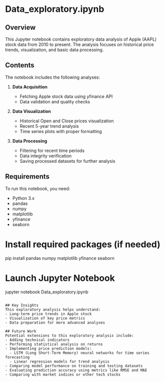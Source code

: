 # Data_exploratory.ipynb

## Overview
This Jupyter notebook contains exploratory data analysis of Apple (AAPL) stock data from 2010 to present. The analysis focuses on historical price trends, visualization, and basic data processing.

## Contents
The notebook includes the following analyses:

1. **Data Acquisition**
   - Fetching Apple stock data using yfinance API
   - Data validation and quality checks

2. **Data Visualization**
   - Historical Open and Close prices visualization
   - Recent 5-year trend analysis
   - Time series plots with proper formatting

3. **Data Processing**
   - Filtering for recent time periods
   - Data integrity verification
   - Saving processed datasets for further analysis

## Requirements
To run this notebook, you need:
- Python 3.x
- pandas
- numpy
- matplotlib
- yfinance
- seaborn


# Install required packages (if needed)
pip install pandas numpy matplotlib yfinance seaborn

# Launch Jupyter Notebook
jupyter notebook Data_exploratory.ipynb
```

## Key Insights
This exploratory analysis helps understand:
- Long-term price trends in Apple stock
- Visualization of key price metrics
- Data preparation for more advanced analyses

## Future Work
Potential extensions to this exploratory analysis include:
- Adding technical indicators
- Performing statistical analysis on returns
- Implementing price prediction models:
  - LSTM (Long Short-Term Memory) neural networks for time series forecasting
  - Linear regression models for trend analysis
- Comparing model performance on training and testing datasets
- Evaluating prediction accuracy using metrics like RMSE and MAE
- Comparing with market indices or other tech stocks